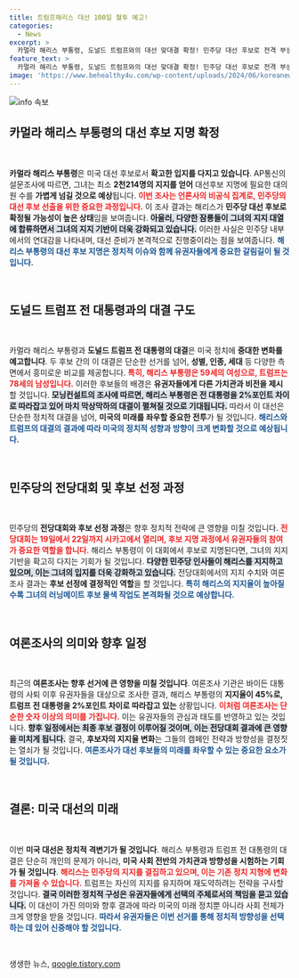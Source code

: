 ```yaml
---
title: 트럼프해리스 대선 100일 혈투 예고!
categories:
  - News
excerpt: >
  카멀라 해리스 부통령, 도널드 트럼프와의 대선 맞대결 확정! 민주당 대선 후보로 전격 부상하며 정치 지형이 요동치고 있는 가운데, 두 후보의 세대, 성별, 인종 간 대결에 관심이 집중됩니다.
feature_text: >
  카멀라 해리스 부통령, 도널드 트럼프와의 대선 맞대결 확정! 민주당 대선 후보로 전격 부상하며 정치 지형이 요동치고 있는 가운데, 두 후보의 세대, 성별, 인종 간 대결에 관심이 집중됩니다.
image: 'https://www.behealthy4u.com/wp-content/uploads/2024/06/koreanews.jpg'
---
```


<p><img src="https://www.behealthy4u.com/wp-content/uploads/2024/06/koreanews.jpg" alt="info 속보" /></p>

<h2 data-ke-size="size26">카멀라 해리스 부통령의 대선 후보 지명 확정</h2>

<p data-ke-size="size16">&nbsp;</p>

<p><strong>카멀라 해리스 부통령</strong>은 미국 대선 후보로서 <strong>확고한 입지를 다지고 있습니다</strong>. AP통신의 설문조사에 따르면, 그녀는 최소 <strong>2천214명의 지지를 얻어</strong> 대선후보 지명에 필요한 대의원 수를 <strong>가볍게 넘길 것으로 예상</strong>됩니다. <b><span style="color: #ee2323;">이번 조사는 언론사의 비공식 집계로, 민주당의 대선 후보 선출을 위한 중요한 과정입니다.</span></b> 이 조사 결과는 해리스가 <strong>민주당 대선 후보로 확정될 가능성이 높은 상태</strong>임을 보여줍니다. <b><span style="background-color: #21538527;">아울러, 다양한 잠룡들이 그녀의 지지 대열에 합류하면서 그녀의 지지 기반이 더욱 강화되고 있습니다.</span></b> 이러한 사실은 민주당 내부에서의 연대감을 나타내며, 대선 준비가 본격적으로 진행중이라는 점을 보여줍니다. <b><span style="color: #1a5490;">해리스 부통령의 대선 후보 지명은 정치적 이슈와 함께 유권자들에게 중요한 갈림길이 될 것입니다.</span></b></p>

<p data-ke-size="size16">&nbsp;</p>

<h2 data-ke-size="size26">도널드 트럼프 전 대통령과의 대결 구도</h2>

<p data-ke-size="size16">&nbsp;</p>

<p>카멀라 해리스 부통령과 <strong>도널드 트럼프 전 대통령의 대결</strong>은 미국 정치에 <strong>중대한 변화를 예고합니다</strong>. 두 후보 간의 이 대결은 단순한 선거를 넘어, <strong>성별, 인종, 세대</strong> 등 다양한 측면에서 흥미로운 비교를 제공합니다. <b><span style="color: #ee2323;">특히, 해리스 부통령은 59세의 여성으로, 트럼프는 78세의 남성입니다.</span></b> 이러한 후보들의 배경은 <strong>유권자들에게 다른 가치관과 비전을 제시</strong>할 것입니다. <b><span style="background-color: #21538527;">모닝컨설트의 조사에 따르면, 해리스 부통령은 전 대통령을 2%포인트 차이로 따라잡고 있어 마치 막상막하의 대결이 펼쳐질 것으로 기대됩니다.</span></b> 따라서 이 대선은 단순한 정치적 대결을 넘어, <strong>미국의 미래를 좌우할 중요한 전투</strong>가 될 것입니다. <b><span style="color: #1a5490;">해리스와 트럼프의 대결의 결과에 따라 미국의 정치적 성향과 방향이 크게 변화할 것으로 예상됩니다.</span></b></p>

<p data-ke-size="size16">&nbsp;</p>

<h2 data-ke-size="size26">민주당의 전당대회 및 후보 선정 과정</h2>

<p data-ke-size="size16">&nbsp;</p>

<p>민주당의 <strong>전당대회와 후보 선정 과정</strong>은 향후 정치적 전략에 큰 영향을 미칠 것입니다. <b><span style="color: #ee2323;">전당대회는 19일에서 22일까지 시카고에서 열리며, 후보 지명 과정에서 유권자들의 참여가 중요한 역할을 합니다.</span></b> 해리스 부통령이 이 대회에서 후보로 지명된다면, 그녀의 지지 기반을 확고히 다지는 기회가 될 것입니다. <b><span style="background-color: #21538527;">다양한 민주당 인사들이 해리스를 지지하고 있으며, 이는 그녀의 입지를 더욱 강화하고 있습니다.</span></b> 전당대회에서의 지지 수치와 여론조사 결과는 <strong>후보 선정에 결정적인 역할</strong>을 할 것입니다. <b><span style="color: #1a5490;">특히 해리스의 지지율이 높아질수록 그녀의 러닝메이트 후보 물색 작업도 본격화될 것으로 예상합니다.</span></b></p>

<p data-ke-size="size16">&nbsp;</p>

<h2 data-ke-size="size26">여론조사의 의미와 향후 일정</h2>

<p data-ke-size="size16">&nbsp;</p>

<p>최근의 <strong>여론조사는 향후 선거에 큰 영향을 미칠 것입니다</strong>. 여론조사 기관은 바이든 대통령의 사퇴 이후 유권자들을 대상으로 조사한 결과, 해리스 부통령의 <strong>지지율이 45%로, 트럼프 전 대통령을 2%포인트 차이로 따라잡고 있는</strong> 상황입니다. <b><span style="color: #ee2323;">이처럼 여론조사는 단순한 숫자 이상의 의미를 가집니다.</span></b> 이는 유권자들의 관심과 태도를 반영하고 있는 것입니다. <b><span style="background-color: #21538527;">향후 일정에서는 최종 후보 결정이 이루어질 것이며, 이는 전당대회 결과에 큰 영향을 미치게 됩니다.</span></b> 결국, <strong>후보자의 지지율 변화</strong>는 그들의 캠페인 전략과 방향성을 결정짓는 열쇠가 될 것입니다. <b><span style="color: #1a5490;">여론조사가 대선 후보들의 미래를 좌우할 수 있는 중요한 요소가 될 것입니다.</span></b></p>

<p data-ke-size="size16">&nbsp;</p>

<h2 data-ke-size="size26">결론: 미국 대선의 미래</h2>

<p data-ke-size="size16">&nbsp;</p>

<p>이번 <strong>미국 대선은 정치적 격변기가 될 것입니다</strong>. 해리스 부통령과 트럼프 전 대통령의 대결은 단순히 개인의 문제가 아니라, <strong>미국 사회 전반의 가치관과 방향성을 시험하는 기회가 될 것입니다</strong>. <b><span style="color: #ee2323;">해리스는 민주당의 지지를 결집하고 있으며, 이는 기존 정치 지형에 변화를 가져올 수 있습니다.</span></b> 트럼프는 자신의 지지를 유지하며 재도약하려는 전략을 구사할 것입니다. <b><span style="background-color: #21538527;">결국 이러한 정치적 구성은 유권자들에게 선택의 주체로서의 책임을 묻고 있습니다.</span></b> 이 대선이 가진 의미와 향후 결과에 따라 미국의 미래 정치뿐 아니라 사회 전체가 크게 영향을 받을 것입니다. <b><span style="color: #1a5490;">따라서 유권자들은 이번 선거를 통해 정치적 방향성을 선택하는 데 있어 신중해야 할 것입니다.</span></b> </p>

<p data-ke-size="size16">&nbsp;</p>
생생한 뉴스, <a href="https://qoogle.tistory.com" rel="dofollow">qoogle.tistory.com</a>


